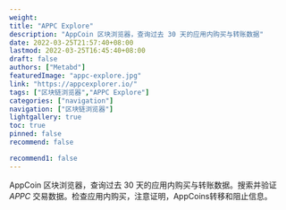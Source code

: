 ```yaml
---
weight: 
title: "APPC Explore"
description: "AppCoin 区块浏览器，查询过去 30 天的应用内购买与转账数据"
date: 2022-03-25T21:57:40+08:00
lastmod: 2022-03-25T16:45:40+08:00
draft: false
authors: ["Metabd"]
featuredImage: "appc-explore.jpg"
link: "https://appcexplorer.io/"
tags: ["区块链浏览器","APPC Explore"]
categories: ["navigation"]
navigation: ["区块链浏览器"]
lightgallery: true
toc: true
pinned: false
recommend: false

recommend1: false
---
```

AppCoin 区块浏览器，查询过去 30 天的应用内购买与转账数据。‎搜索并验证 ‎*‎APPC‎*‎ 交易数据。检查应用内购买，注意证明，AppCoins转移和阻止信息。‎

